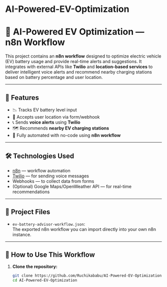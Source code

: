 # AI-Powered-EV-Optimization

# 🔋 AI-Powered EV Optimization — n8n Workflow

This project contains an **n8n workflow** designed to optimize electric vehicle (EV) battery usage and provide real-time alerts and suggestions. It integrates with external APIs like **Twilio** and **location-based services** to deliver intelligent voice alerts and recommend nearby charging stations based on battery percentage and user location.

---

## 🚀 Features

- 📉 Tracks EV battery level input
- 📍 Accepts user location via form/webhook
- 📞 Sends **voice alerts** using **Twilio**
- 🗺️ Recommends **nearby EV charging stations**
- 🔄 Fully automated with no-code using **n8n workflow**

---

## 🛠 Technologies Used

- [n8n](https://n8n.io/) — workflow automation
- [Twilio](https://www.twilio.com/) — for sending voice messages
- Webhooks — to collect data from forms
- (Optional) Google Maps/OpenWeather API — for real-time recommendations

---

## 📂 Project Files

- `ev-battery-advisor-workflow.json`:  
  The exported n8n workflow you can import directly into your own n8n instance.

---

## 🧩 How to Use This Workflow

1. **Clone the repository:**

   ```bash
   git clone https://github.com/Ruchikababu/AI-Powered-EV-Optimization.git
   cd AI-Powered-EV-Optimization
